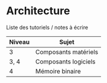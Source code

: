 # Architecture

Liste des tutoriels / notes à écrire

Niveau | Sujet
--- | ---
3 | Composants matériels
3, 4 | Composants logiciels
4 | Mémoire binaire
